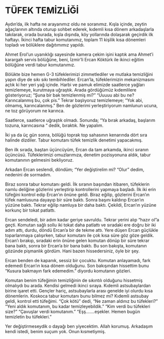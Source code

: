 # TÜFEK TEMİZLİĞİ

Aydın’da, ilk hafta ne arayanımız oldu ne soranımız. Kışla içinde, zeytin ağaçlarının altında oturup sohbet ederek, kıdemli kısa dönem arkadaşlarla takılarak, orada burada, kışla dışında, köy yollarında dolaşarak geçirdik ilk haftayı. İkinci hafta tabur komutanımız, toplam 11 kişilik kısa dönemleri topladı ve bölüklere dağıtımımız yapıldı.

Ahmet Erol’un uyanıklığı sayesinde kamera çekim işini kaptık ama Ahmet’i karargah servis bölüğüne, beni, İzmir’li Ercan Köktürk ile ikinci eğitim bölüğüne verdi tabur komutanımız.

Bölükte bize hemen G-3 tüfeklerimizi zimmetlediler ve mutlaka temizliğini yapın diye de sıkı sıkı tembihlediler.
Ercan’la, tüfeklerimizin mekanizmasını açtık ki her yeri yağ içinde. Harbi ve pamuk elimizde saatlerce yağları temizlemeye, kurutmaya uğraştık. Arada gördüğümüz kıdemlilere gösteriyoruz;
“Şuna bir bak temizlenmiş mi?”
“Uuuuu abi bu ne? Karıncalanmış bu, çok pis.”
Tekrar başlıyoruz temizlemeye;
“Yok abi, olmamış, karıncalanmış.”
Ben de gözlerimi yerleştiriyorum namlunun ucuna, ne toz görüyorum ne karınca.

Saatlerce, saatlerce uğraştık olmadı. Sonunda;
“Ya bırak arkadaş, başlarım tozuna, karıncasına “ dedik, bıraktık. Ne yapalım.

İki ya da üç gün sonra, bölüğü toprak top sahasının kenarında dört sıra halinde dizdiler. Tabur komutanı tüfek temizlik denetimi yapacakmış.

Ben ilk sırada, baştan üçüncüyüm, Ercan da tam arkamda, ikinci sıranın üçüncüsü. Tüfeklerimizi omuzlarımıza, denetim pozisyonuna aldık, tabur komutanının gelmesini bekliyoruz.

Arkadan Ercan seslendi, döndüm;
“Yer değiştirelim mi?
“Olur” dedim, nedenini de sormadım.

Biraz sonra tabur komutanı geldi. İlk sıranın başından itibaren, tüfeklerin namlu deliğine gözlerini yerleştirip kontrollerini yapmaya başladı. İlk iki erin tüfeğini kontrol edip Ercan’ın önüne geldi. Biraz eğilip, gözlerini Ercan’ın tüfek namlusuna dayayıp bir süre baktı. Sonra başını kaldırıp Ercan’ın yüzüne baktı. Tekrar eğilip namluya bir daha baktı. Çekildi, Ercan’ın yüzüne korkunç bir tokat patlattı.

Ercan sendeledi, bir adım kadar geriye savruldu. Tekrar yerini alıp “hazır ol”a geçti. Komutan sağlı sollu iki tokat daha patlattı ve sıradaki ere doğru bir iki adım attı, durdu, döndü Ercan’a bir de tekme attı. Yere düşen Ercan güçlükle toparlanmaya çalışırken, tabur komutanı ile çok kısa süre göz göze geldik. Ercan’ı bırakıp, sıradaki erin önüne gelen komutan dönüp bir süre tekrar bana baktı, sonra bir Ercan’a bir bana baktı. Bu son bakışta, komutanın gözünde pişmanlık gördüm. Hani bazen hissedersiniz, öyle bir şey.

Ercan benden de kapanık, sessiz bir çocuktu. Komutan anlayamadı, fark edemedi Ercan’ın kısa dönem olduğunu. Son bakışından hissettim bunu “Kusura bakmayın fark edemedim.” diyordu komutanın gözleri.

Komutan benim tüfeğimin temizliğinin de sıkıntılı olduğunu hissetmiş olmalıydı bu arada. Kendisi gelmedi ikinci sıraya. Kıdemli astsubaylardan birine işaret etti. Gençler hariç, astsubaylarla arası genelde iyi olurdu kısa dönemlerin. Koskoca tabur komutanı bunu bilmez mi? Kıdemli astsubay geldi, kontrol etti tüfeğimi.
“Çok kötü” dedi, “Ne zaman aldınız bu tüfekleri?”
“Yeni aldık komutanım, bu kadar temizleyebildik.”
“Kim verdi bu tüfekleri size?”
“Çavuşlar verdi komutanım.”
“Eşş.......eşekler. Hemen bugün temizletin bu tüfekleri.”

Yer değiştirmeseydik o dayağı ben yiyecektim. Allah korumuş. Arkadaşım kendi istedi, benim suçum yok. Onun kısmetiymiş.
